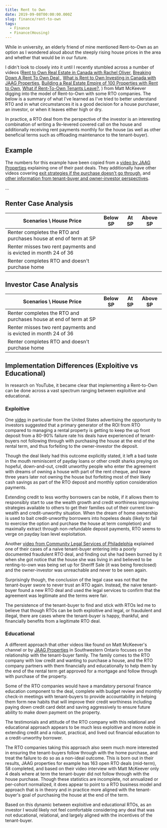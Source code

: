 ```yaml
---
title: Rent to Own
date: 2019-09-08T00:00:00.000Z
slug: finance/rent-to-own
tags:
  - Finance
  - Finance(Housing)
---
```


While in university, an elderly friend of mine mentioned Rent-to-Own as an option as I wondered aloud about the steeply rising house prices in the area and whether that would be in our future.

I didn't look to closely into it until I recently stumbled across a number of videos ([Rent to Own Real Estate in Canada with Rachel Oliver](https://youtu.be/OUTtUdStlUM), [Breaking Down A Rent To Own Deal
](https://youtu.be/ba761agE1ek), [What is Rent to Own Investing in Canada with JAAG Properties](https://youtu.be/VV5Io0kSqtc), [Building a Real Estate Empire of 100 Properties with Rent to Own](https://youtu.be/KJTVvzr_Zd8), [What if Rent-To-Own Tenants Leave?](https://youtu.be/BrI9EtoQquY), ) from Matt McKeever digging into the model of Rent-to-Own with some RTO companies. The below is a summary of what I've learned as I've tried to better understand RTO and in what circumstances it is a good decision for a house purchaser, an investor, or when it leaves either high or dry.

In practice, a RTO deal from the perspective of the investor is an interesting combination of writing a 9x–levered covered call on the house and additionally receiving rent payments monthly for the house (as well as other beneficial terms such as offloading maintenance to the tenant-buyer).

## Example

The numbers for this example have been copied from a [video by JAAG Properties](https://youtu.be/eZaWC_FNDts) explaining one of their past deals. They additionally have other videos covering [exit strategies if the purchase doesn't go through](https://youtu.be/MiQ2u6JGfzc), and [other information from tenant-buyer and owner-investor perspectives](https://jaagproperties.com/jaagtv/).

...

## Renter Case Analysis

| Scenarios \ House Price                                           | Below SP | At SP | Above SP |
| ----------------------------------------------------------------- | -------- | ----- | -------- |
| Renter completes the RTO and purchases house at end of term at SP |          |       |          |
| Renter misses two rent payments and is evicted in month 24 of 36  |          |       |          |
| Renter completes RTO and doesn't purchase home                    |          |       |          |

## Investor Case Analysis

| Scenarios \ House Price                                           | Below SP | At SP | Above SP |
| ----------------------------------------------------------------- | -------- | ----- | -------- |
| Renter completes the RTO and purchases house at end of term at SP |          |       |          |
| Renter misses two rent payments and is evicted in month 24 of 36  |          |       |          |
| Renter completes RTO and doesn't purchase home                    |          |       |          |

## Implementation Differences (Exploitive vs Educational)

In research on YouTube, it became clear that implementing a Rent-to-Own can be done across a vast spectrum ranging between exploitive and educational.

### Exploitive

One [video](https://youtu.be/q1s_FU_qX38) in particular from the United States advertising the opportunity to investors suggested that a primary generator of the ROI from RTO compared to managing a rental property is getting to keep the up front deposit from a 80-90% failure rate his deals have experienced of tenant-buyers not following through with purchasing the house at the end of the rental term, and thus forfeiting to the owner-investor the deposit.

Though the deal likely had this outcome explicitly stated, it left a bad taste in the mouth reminiscent of payday loans or other credit sharks preying on hopeful, down-and-out, credit unworthy people who enter the agreement with dreams of owning a house with part of the rent cheque, and leave three years later not owning the house but forfeiting most of their likely cash savings as part of the RTO deposit and monthly option consideration payments.

Extending credit to less worthy borrowers can be noble, if it allows them to responsibly start to use the wealth growth and credit worthiness improving strategies available to others to get their families out of their current low-wealth and credit-unworthy situation. When the dream of home ownership is used to bait credit-unworthy borrowers into hopeless deals (likely to fail to exercise the option and purchase the house at term completion) and maximally extract through non-refundable deposit payments, RTO seems to verge on payday loan level exploitation.

Another [video from Community Legal Services of Philadelphia](https://youtu.be/BBoAkglLM0I) explained one of their cases of a naive tenant-buyer entering into a poorly documented fraudulent RTO deal, and finding out she had been burned by it when she got notice that the house she was living in and believed to be renting-to-own was being set up for Sheriff Sale (it was being foreclosed) and the owner-investor was unreachable and never to be seen again.

Surprisingly though, the conclusion of the legal case was not that the tenant-buyer swore to never trust an RTO again. Instead, the naive tenant-buyer found a new RTO deal and used the legal services to confirm that the agreement was legitimate and the terms were fair.

The persistence of the tenant-buyer to find and stick with RTOs led me to believe that though RTOs can be both exploitive and legal, or fraudulent and illegal, there are cases where the tenant-buyer is happy, thankful, and financially benefits from a legitimate RTO deal.

### Educational

A different approach that other videos like found on Matt McKeever's channel or by [JAAG Properties](https://jaagproperties.com/) in Southwestern Ontario focuses on the relationship with the tenant-buyer family. The family comes to the RTO company with low credit and wanting to purchase a house, and the RTO company partners with them financially and educationally to help them by the end of the rental term get approved for a mortgage and follow through with purchase of the property.

Some of the RTO companies would have a mandatory personal finance education component to the deal, complete with budget review and monthly check-in meetings with tenant-buyers to provide accountability in helping them form new habits that will improve their credit worthiness including paying down credit card debt and saving aggressively to ensure future ability to make down payment on the property.

The testimonials and attitude of the RTO company with this relational and educational approach appears to be much less exploitive and more noble in extending credit and a robust, practical, and lived out financial education to a credit-unworthy borrower.

The RTO companies taking this approach also seem much more interested in ensuring the tenant-buyers follow through with the home purchase, and treat the failure to do so as a non-ideal outcome. This is born out in their results, JAAG properties for example has 163 open RTO deals (mid-term), 58 completed, and based on their video interview with Matt McKeever only 4 deals where at term the tenant-buyer did not follow through with the house purchase. Though these statistics are incomplete, not annualized or per-cohort normalized, it does appear to point to a RTO business model and approach that is in theory and in practice more aligned with the tenant-buyer's goal of purchasing the house at the end of the term.

Based on this dynamic between exploitive and educational RTOs, as an investor I would likely not feel comfortable considering any deal that was not educational, relational, and largely aligned with the incentives of the tenant-buyer.
